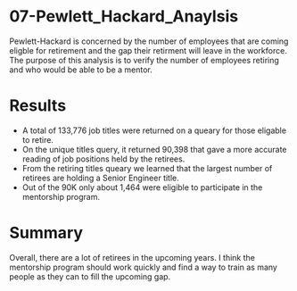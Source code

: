 # 07-Pewlett_Hackard_Anaylsis

Pewlett-Hackard is concerned by the number of employees that are coming eligble for retirement and the gap their retirment will leave in the workforce. The purpose of this analysis is to verify the number of employees retiring and who would be able to be a mentor.

# Results

* A total of 133,776 job titles were returned on a queary for those eligable to retire. 
* On the unique titles query, it returned 90,398 that gave a more accurate reading of job positions held by the retirees. 
* From the retiring titles queary we learned that the largest number of retirees are holding a Senior Engineer title. 
* Out of the 90K only about 1,464 were eligible to participate in the mentorship program.

# Summary

Overall, there are a lot of retirees in the upcoming years.  I think the mentorship program should work quickly and find a way to train as many people as they can to fill the upcoming gap. 
